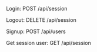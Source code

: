 



Login:
    POST /api/session

Logout:
    DELETE /api/session

Signup:
    POST /api/users

Get session user:
    GET /api/session
